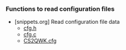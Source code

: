 ### Functions to read configuration files
* [snippets.org] Read configuration file data
    * [cfg.h](https://github.com/csbyun-data/C-Pro/blob/main/chap03/Cfg/cfg.h)
    * [cfg.c](https://github.com/csbyun-data/C-Pro/blob/main/chap03/Cfg/cfg.c)
    * [CS2QWK.cfg](https://github.com/csbyun-data/C-Pro/blob/main/chap03/Cfg/CS2QWK.cfg)
